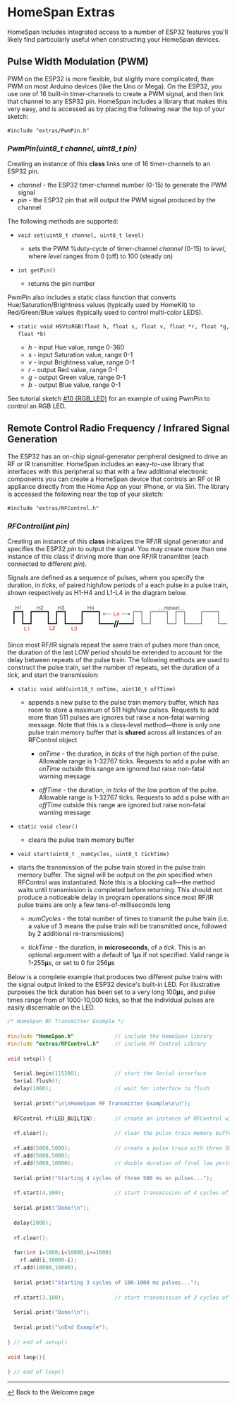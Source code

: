 # HomeSpan Extras

HomeSpan includes integrated access to a number of ESP32 features you'll likely find particularly useful when constructing your HomeSpan devices.

## Pulse Width Modulation (PWM)

PWM on the ESP32 is more flexible, but slighly more complicated, than PWM on most Arduino devices (like the Uno or Mega).  On the ESP32, you use one of 16 built-in timer-channels to create a PWM signal, and then link that channel to any ESP32 pin.  HomeSpan includes a library that makes this very easy, and is accessed as by placing the following near the top of your sketch:

`#include "extras/PwmPin.h"`

### *PwmPin(uint8_t channel, uint8_t pin)*

Creating an instance of this **class** links one of 16 timer-channels to an ESP32 pin.

* *channel* - the ESP32 timer-channel number (0-15) to generate the PWM signal
* *pin* - the ESP32 pin that will output the PWM signal produced by the channel

The following methods are supported:

* `void set(uint8_t channel, uint8_t level)`

  * sets the PWM %duty-cycle of timer-channel *channel* (0-15) to *level*, where *level* ranges from 0 (off) to 100 (steady on)
  
* `int getPin()`

  * returns the pin number
  
PwmPin also includes a static class function that converts Hue/Saturation/Brightness values (typically used by HomeKit) to Red/Green/Blue values (typically used to control multi-color LEDS).

* `static void HSVtoRGB(float h, float s, float v, float *r, float *g, float *b)`

  * *h* - input Hue value, range 0-360
  * *s* - input Saturation value, range 0-1
  * *v* - input Brightness value, range 0-1
  * *r* - output Red value, range 0-1
  * *g* - output Green value, range 0-1
  * *b* - output Blue value, range 0-1

See tutorial sketch [#10 (RGB_LED)](../examples/10-RGB_LED) for an example of using PwmPin to control an RGB LED.

## Remote Control Radio Frequency / Infrared Signal Generation

The ESP32 has an on-chip signal-generator peripheral designed to drive an RF or IR transmitter.  HomeSpan includes an easy-to-use library that interfaces with this peripheral so that with a few additional electronic components you can create a HomeSpan device that controls an RF or IR appliance directly from the Home App on your iPhone, or via Siri.  The library is accessed the following near the top of your sketch:

`#include "extras/RFControl.h"`

### *RFControl(int pin)*

Creating an instance of this **class** initializes the RF/IR signal generator and specifies the ESP32 *pin* to output the signal.  You may create more than one instance of this class if driving more than one RF/IR transmitter (each connected to different *pin*).

Signals are defined as a sequence of pulses, where you specify the duration, in *ticks*, of paired high/low periods of a each pulse in a pulse train, shown respectively as H1-H4 and L1-L4 in the diagram below.

![Pulse Train](images/pulseTrain.png)

Since most RF/IR signals repeat the same train of pulses more than once, the duration of the last LOW period should be extended to account for the delay between repeats of the pulse train.  The following methods are used to construct the pulse train, set the number of repeats, set the duration of a *tick*, and start the transmission:

* `static void add(uint16_t onTime, uint16_t offTime)`

  * appends a new pulse to the pulse train memory buffer, which has room to store a maximum of 511 high/low pulses.  Requests to add more than 511 pulses are ignores but raise a non-fatal warning message.  Note that this is a class-level method—there is only one pulse train memory buffer that is **shared** across all instances of an RFControl object
  
    * *onTime* - the duration, in *ticks* of the high portion of the pulse.  Allowable range is 1-32767 ticks.  Requests to add a pulse with an *onTime* outside this range are ignored but raise non-fatal warning message

    * *offTime* - the duration, in *ticks* of the low portion of the pulse.  Allowable range is 1-32767 ticks.  Requests to add a pulse with an *offTime* outside this range are ignored but raise non-fatal warning message
      
* `static void clear()`

  * clears the pulse train memory buffer

* `void start(uint8_t _numCycles, uint8_t tickTime)`

 * starts the transmission of the pulse train stored in the pulse train memory buffer.  The signal will be output on the *pin* specified when RFControl was instantiated.  Note this is a blocking call—the method waits until transmission is completed before returning.  This should not produce a noticeable delay in program operations since most RF/IR pulse trains are only a few tens-of-milliseconds long
 
   * *numCycles* - the total number of times to transmit the pulse train (i.e. a value of 3 means the pulse train will be transmitted once, followed by 2 additional  re-transmissions)
   
   * *tickTime* - the duration, in **microseconds**, of a *tick*.  This is an optional argument with a default of 1𝛍s if not specified.  Valid range is 1-255𝛍s, or set to 0 for 256𝛍s
   
Below is a complete example that produces two different pulse trains with the signal output linked to the ESP32 device's built-in LED.  For illustrative purposes the tick duration has been set to a very long 100𝛍s, and pulse times range from of 1000-10,000 ticks, so that the individual pulses are easily discernable on the LED.

```C++
/* HomeSpan RF Transmitter Example */

#include "HomeSpan.h"             // include the HomeSpan library
#include "extras/RFControl.h"     // include RF Control Library

void setup() {     
 
  Serial.begin(115200);           // start the Serial interface
  Serial.flush();
  delay(1000);                    // wait for interface to flush

  Serial.print("\n\nHomeSpan RF Transmitter Example\n\n");

  RFControl rf(LED_BUILTIN);      // create an instance of RFControl with signal output to the ESP32's Built-In LED

  rf.clear();                     // clear the pulse train memory buffer

  rf.add(5000,5000);              // create a pulse train with three 5000-tick high/low pulses
  rf.add(5000,5000);
  rf.add(5000,10000);             // double duration of final low period

  Serial.print("Starting 4 cycles of three 500 ms on pulses...");
  
  rf.start(4,100);                // start transmission of 4 cycles of the pulse train with 1 tick=100 microseconds

  Serial.print("Done!\n");

  delay(2000);

  rf.clear();

  for(int i=1000;i<10000;i+=1000)
    rf.add(i,10000-i);
  rf.add(10000,10000);
  
  Serial.print("Starting 3 cycles of 100-1000 ms pulses...");
  
  rf.start(3,100);                // start transmission of 3 cycles of the pulse train with 1 tick=100 microseconds

  Serial.print("Done!\n");
  
  Serial.print("\nEnd Example");
  
} // end of setup()

void loop(){

} // end of loop()
```

---

[↩️](README.md) Back to the Welcome page
